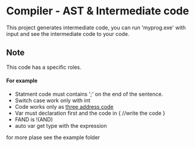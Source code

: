 # Compiler - AST &amp; Intermediate code

This project generates intermediate code, you can run 'myprog.exe' with input and see the intermediate code to your code.

## Note

This code has a specific roles.

#### For example

* Statment code must contains ';' on the end of the sentence.
* Switch case work only with int
* Code works only as [three address code](https://en.wikipedia.org/wiki/Three-address_code)
* Var must declaration first and the code in { //write the code }
* FAND is !(AND)
* auto var get type with the expression

for more plase see the example folder
